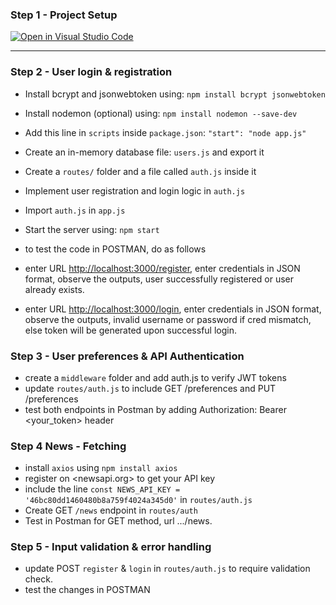 ### Step 1 - Project Setup
[![Open in Visual Studio Code](https://classroom.github.com/assets/open-in-vscode-2e0aaae1b6195c2367325f4f02e2d04e9abb55f0b24a779b69b11b9e10269abc.svg)](https://classroom.github.com/online_ide?assignment_repo_id=19928942&assignment_repo_type=AssignmentRepo)

---

### Step 2 - User login & registration
- Install bcrypt and jsonwebtoken using: `npm install bcrypt jsonwebtoken`
- Install nodemon (optional) using: `npm install nodemon --save-dev`
- Add this line in `scripts` inside `package.json`: `"start": "node app.js"`

- Create an in-memory database file: `users.js` and export it
- Create a `routes/` folder and a file called `auth.js` inside it
- Implement user registration and login logic in `auth.js`
- Import `auth.js` in `app.js`
- Start the server using: `npm start`

- to test the code in POSTMAN, do as follows
- enter URL <http://localhost:3000/register>, enter credentials in JSON format, observe the outputs, user successfully registered or user already exists.
- enter URL <http://localhost:3000/login>, enter credentials in JSON format, observe the outputs, invalid username or password if cred mismatch, else token will be generated upon successful login.


### Step 3 - User preferences & API Authentication
- create a `middleware` folder and add auth.js to verify JWT tokens
- update `routes/auth.js` to include GET /preferences and PUT /preferences
- test both endpoints in Postman by adding Authorization: Bearer <your_token> header

### Step 4 News - Fetching
- install `axios` using `npm install axios`
- register on <newsapi.org> to get your API key
- include the line `const NEWS_API_KEY = '46bc80dd1460480b8a759f4024a345d0'` in `routes/auth.js`
- Create GET `/news` endpoint in `routes/auth`
- Test in Postman for GET method, url .../news.

### Step 5 - Input validation & error handling
- update POST `register` & `login` in `routes/auth.js` to require validation check.
- test the changes in POSTMAN